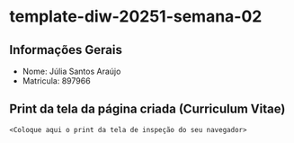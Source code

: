 # template-diw-20251-semana-02

## Informações Gerais
- Nome: Júlia Santos Araújo
- Matricula: 897966

## Print da tela da página criada (Curriculum Vitae)

`<Coloque aqui o print da tela de inspeção do seu navegador>`
